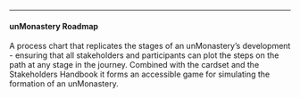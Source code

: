 -----------

#### unMonastery Roadmap ####

A process chart that replicates the stages of an unMonastery’s development - ensuring that all stakeholders and participants can plot the steps on the path at any stage in the journey.  Combined with the cardset and the Stakeholders Handbook it forms an accessible game for simulating the formation of an unMonastery.
